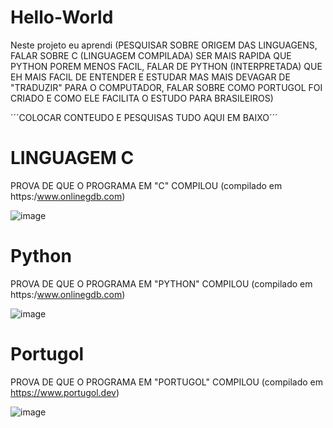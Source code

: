 # Hello-World

Neste projeto eu aprendi (PESQUISAR SOBRE ORIGEM DAS LINGUAGENS, FALAR SOBRE C (LINGUAGEM COMPILADA) SER MAIS RAPIDA QUE PYTHON POREM MENOS FACIL, FALAR DE PYTHON (INTERPRETADA) QUE EH MAIS FACIL DE ENTENDER E ESTUDAR MAS MAIS DEVAGAR DE "TRADUZIR" PARA O COMPUTADOR, FALAR SOBRE COMO PORTUGOL FOI CRIADO E COMO ELE FACILITA O ESTUDO PARA BRASILEIROS)

´´´COLOCAR CONTEUDO E PESQUISAS TUDO AQUI EM BAIXO´´´

# LINGUAGEM C

PROVA DE QUE O PROGRAMA EM "C" COMPILOU (compilado em https:/www.onlinegdb.com)

![image](https://github.com/vanessacsn20/Hello-World-/assets/159178908/5e1afdff-962c-4dbb-ba41-4c8e01c0bedc)


# Python

PROVA DE QUE O PROGRAMA EM "PYTHON" COMPILOU (compilado em https:/www.onlinegdb.com)

![image](https://github.com/vanessacsn20/Hello-World-/assets/159178908/024b91a5-c16d-440a-a181-4b0f5febcc1c)


# Portugol

PROVA DE QUE O PROGRAMA EM "PORTUGOL" COMPILOU (compilado em https://www.portugol.dev)

![image](https://github.com/vanessacsn20/Hello-World-/assets/159178908/44439d58-6384-4c56-ab85-dd3f2e1346b3)

